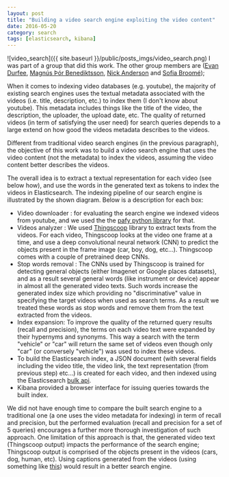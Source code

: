 ```yaml
---
layout: post
title: "Building a video search engine exploiting the video content"
date: 2016-05-20
category: search
tags: [elasticsearch, kibana]
---
```

![video_search]({{ site.baseurl }}/public/posts_imgs/video_search.png)
I was part of a group that did this work. The other group members are ([Evan Durfee](durfee@kth.se), [Magnús Þór Benediktsson](bened@kth.se), [Nick Anderson](nanderso@kth.se) and [Sofia Broomé](sbroome@kth.se));

When it comes to indexing video databases (e.g. youtube), the majority of existing search engines uses the textual metadata associated with the videos (i.e. title, description, etc.) to index them (I don't know about youtube). This metadata includes things like the title of the video, the description, the uploader, the upload date, etc. The quality of returned videos (in term of satisfying the user need) for search queries depends to a large extend on how good the videos metadata describes to the videos.

Different from traditional video search engines (in the previous paragraph), the objective of this work was to build a video search engine that uses the video content (not the metadata) to index the videos, assuming the video content better describes the videos.

The overall idea is to extract a textual representation for each video (see below how), and use the words in the generated text as tokens to index the videos in Elasticsearch. The indexing pipeline of our search engine is illustrated by the shown diagram. Below is a description for each box:

* Video downloader : for evaluating the search engine we indexed videos from youtube, and we used the the [pafy python library](https://pypi.python.org/pypi/pafy) for that.
* Videos analyzer : We used [Thingscoop](https://github.com/agermanidis/thingscoop) library to extract texts from the videos. For each video, Thingscoop looks at the video one frame at a time, and use a deep convolutional neural network (CNN) to predict the objects present in the frame image (car, boy, dog, etc...). Thingscoop comes with a couple of pretrained deep CNNs.
* Stop words removal : The CNNs used by Thingscoop is trained for detecting general objects (either Imagenet or Google places datasets), and as a result several general words (like instrument or device) appear in almost all the generated video texts. Such words increase the generated index size which providing no "discriminative" value in specifying the target videos when used as search terms. As a result we treated these words as stop words and remove them from the text extracted from the videos.
* Index expansion: To improve the quality of the returned query results (recall and precision), the terms on each video text were expanded by their hypernyms and synonyms. This way a search with the term "vehicle" or "car" will return the same set of videos even though only "car" (or conversely "vehicle") was used to index these videos.
* To build the Elasticsearch index, a JSON document (with several fields including the video title, the video link, the text representation (from previous step) etc...) is created for each video, and then indexed using the Elasticsearch [bulk api](https://www.elastic.co/guide/en/elasticsearch/reference/current/docs-bulk.html).
* Kibana provided a browser interface for issuing queries towards the built index.

We did not have enough time to compare the built search engine to a traditional one (a one uses the video metadata for indexing) in term of recall and precision, but the performed evaluation (recall and precision for a set of 5 queries) encourages a further more thorough investigation of such approach. One limitation of this approach is that, the generated video text (Thingscoop output) impacts the performance of the search engine; Thingscoop output is comprised of the objects present in the videos (cars, dog, human, etc). Using captions generated from the videos (using something like [this](https://github.com/kjw0612/awesome-deep-vision#video-captioning)) would result in a better search engine.
